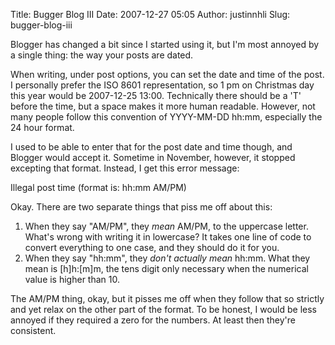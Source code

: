 Title: Bugger Blog III
Date: 2007-12-27 05:05
Author: justinnhli
Slug: bugger-blog-iii

Blogger has changed a bit since I started using it, but I'm most annoyed
by a single thing: the way your posts are dated.

When writing, under post options, you can set the date and time of the
post. I personally prefer the ISO 8601 representation, so 1 pm on
Christmas day this year would be 2007-12-25 13:00. Technically there
should be a 'T' before the time, but a space makes it more human
readable. However, not many people follow this convention of YYYY-MM-DD
hh:mm, especially the 24 hour format.

I used to be able to enter that for the post date and time though, and
Blogger would accept it. Sometime in November, however, it stopped
excepting that format. Instead, I get this error message:

Illegal post time (format is: hh:mm AM/PM)

Okay. There are two separate things that piss me off about this:

1.  When they say "AM/PM", they <span
    style="font-style:italic;">mean</span> AM/PM, to the uppercase
    letter. What's wrong with writing it in lowercase? It takes one line
    of code to convert everything to one case, and they should do it for
    you.
2.  When they say "hh:mm", they <span style="font-style:italic;">don't
    actually mean</span> hh:mm. What they mean is [h]h:[m]m, the tens
    digit only necessary when the numerical value is higher than 10.

The AM/PM thing, okay, but it pisses me off when they follow that so
strictly and yet relax on the other part of the format. To be honest, I
would be less annoyed if they required a zero for the numbers. At least
then they're consistent.

